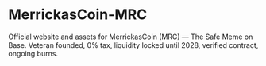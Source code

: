 # MerrickasCoin-MRC
Official website and assets for MerrickasCoin (MRC) — The Safe Meme on Base. Veteran founded, 0% tax, liquidity locked until 2028, verified contract, ongoing burns.
